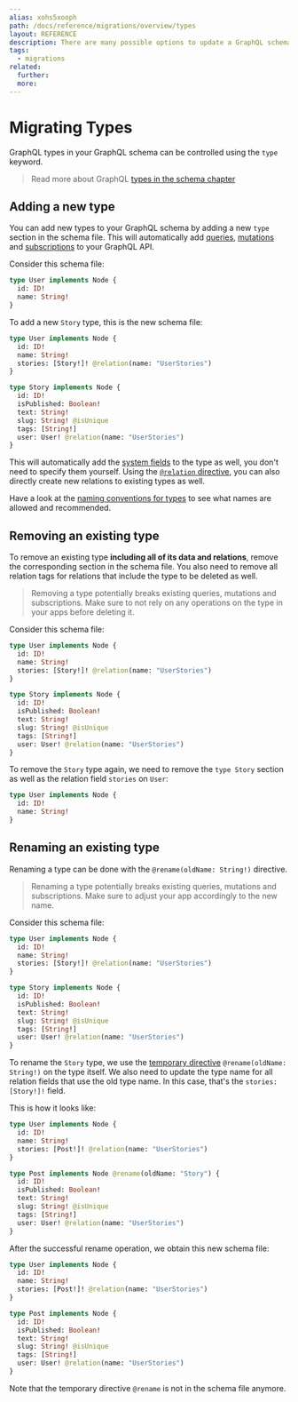 ```yaml
---
alias: xohs5xooph
path: /docs/reference/migrations/overview/types
layout: REFERENCE
description: There are many possible options to update a GraphQL schema, referred to as schema migrations. Some of them require data migrations as well.
tags:
  - migrations
related:
  further:
  more:
---
```


# Migrating Types

GraphQL types in your GraphQL schema can be controlled using the `type` keyword.

> Read more about GraphQL [types in the schema chapter]()

## Adding a new type

You can add new types to your GraphQL schema by adding a new `type` section in the schema file. This will automatically add [queries](), [mutations]() and [subscriptions]() to your GraphQL API.

Consider this schema file:

```graphql
type User implements Node {
  id: ID!
  name: String!
}
```

To add a new `Story` type, this is the new schema file:

```graphql
type User implements Node {
  id: ID!
  name: String!
  stories: [Story!]! @relation(name: "UserStories")
}

type Story implements Node {
  id: ID!
  isPublished: Boolean!
  text: String!
  slug: String! @isUnique
  tags: [String!]
  user: User! @relation(name: "UserStories")
}
```

This will automatically add the [system fields]() to the type as well, you don't need to specify them yourself. Using the [`@relation` directive](), you can also directly create new relations to existing types as well.

Have a look at the [naming conventions for types]() to see what names are allowed and recommended.

## Removing an existing type

To remove an existing type **including all of its data and relations**, remove the corresponding section in the schema file. You also need to remove all relation tags for relations that include the type to be deleted as well.

> Removing a type potentially breaks existing queries, mutations and subscriptions. Make sure to not rely on any operations on the type in your apps before deleting it.

Consider this schema file:

```graphql
type User implements Node {
  id: ID!
  name: String!
  stories: [Story!]! @relation(name: "UserStories")
}

type Story implements Node {
  id: ID!
  isPublished: Boolean!
  text: String!
  slug: String! @isUnique
  tags: [String!]
  user: User! @relation(name: "UserStories")
}
```

To remove the `Story` type again, we need to remove the `type Story` section as well as the relation field `stories` on `User`:

```graphql
type User implements Node {
  id: ID!
  name: String!
}
```

## Renaming an existing type

Renaming a type can be done with the `@rename(oldName: String!)` directive.

> Renaming a type potentially breaks existing queries, mutations and subscriptions. Make sure to adjust your app accordingly to the new name.

Consider this schema file:

```graphql
type User implements Node {
  id: ID!
  name: String!
  stories: [Story!]! @relation(name: "UserStories")
}

type Story implements Node {
  id: ID!
  isPublished: Boolean!
  text: String!
  slug: String! @isUnique
  tags: [String!]
  user: User! @relation(name: "UserStories")
}
```

To rename the `Story` type, we use the [temporary directive]() `@rename(oldName: String!)` on the type itself. We also need to update the type name for all relation fields that use the old type name. In this case, that's the `stories: [Story!]!` field.

This is how it looks like:


```graphql
type User implements Node {
  id: ID!
  name: String!
  stories: [Post!]! @relation(name: "UserStories")
}

type Post implements Node @rename(oldName: "Story") {
  id: ID!
  isPublished: Boolean!
  text: String!
  slug: String! @isUnique
  tags: [String!]
  user: User! @relation(name: "UserStories")
}
```

After the successful rename operation, we obtain this new schema file:

```graphql
type User implements Node {
  id: ID!
  name: String!
  stories: [Post!]! @relation(name: "UserStories")
}

type Post implements Node {
  id: ID!
  isPublished: Boolean!
  text: String!
  slug: String! @isUnique
  tags: [String!]
  user: User! @relation(name: "UserStories")
}
```

Note that the temporary directive `@rename` is not in the schema file anymore.
